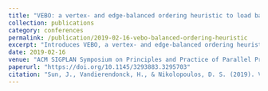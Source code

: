 ```yaml
---
title: "VEBO: a vertex- and edge-balanced ordering heuristic to load balance parallel graph processing"
collection: publications
category: conferences
permalink: /publication/2019-02-16-vebo-balanced-ordering-heuristic
excerpt: "Introduces VEBO, a vertex- and edge-balanced ordering heuristic that improves load balancing for parallel graph processing by balancing both edges and unique destination vertices."
date: 2019-02-16
venue: "ACM SIGPLAN Symposium on Principles and Practice of Parallel Programming (PPoPP)"
paperurl: "https://doi.org/10.1145/3293883.3295703"
citation: "Sun, J., Vandierendonck, H., & Nikolopoulos, D. S. (2019). VEBO: a vertex- and edge-balanced ordering heuristic to load balance parallel graph processing. In *Proceedings of the 24th Symposium on Principles and Practice of Parallel Programming (PPoPP '19)*, 391-392. https://doi.org/10.1145/3293883.3295703"
---
```

